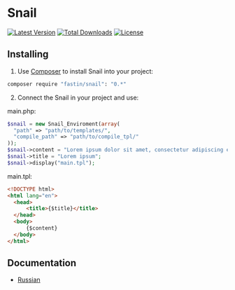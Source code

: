 # Snail
[![Latest Version](https://img.shields.io/packagist/v/fastin/snail.svg?style=flat-square)](https://packagist.org/packages/fastin/snail) 
[![Total Downloads](https://img.shields.io/packagist/dt/fastin/snail.svg?style=flat-square)](https://packagist.org/packages/fastin/snail) 
[![License](https://img.shields.io/packagist/l/fastin/snail.svg?style=flat-square)](https://packagist.org/packages/fastin/snail)
## Installing
1. Use [Composer](http://getcomposer.org) to install Snail into your project:

  ```bash
  composer require "fastin/snail": "0.*"
  ```

2. Connect the Snail in your project and use:

  main.php:
  ```php
  $snail = new Snail_Enviroment(array(
	"path" => "path/to/templates/",
	"compile_path" => "path/to/compile_tpl/"
  ));
  $snail->content = "Lorem ipsum dolor sit amet, consectetur adipiscing elit.";
  $snail->title = "Lorem ipsum";
  $snail->display("main.tpl");
  ```
  main.tpl:
  ```html
  <!DOCTYPE html>
  <html lang="en">
  	<head>
  		<title>{$title}</title>
  	</head>
  	<body>
  		{$content}
  	</body>
  </html>
  ```
  
## Documentation
* [Russian](https://github.com/fastin/Snail/wiki/Домашняя-страница)

